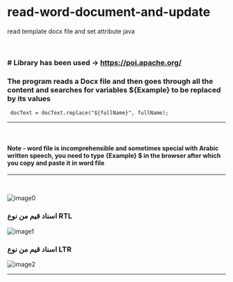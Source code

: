 # read-word-document-and-update
read template docx file and set attribute java


<br>

### # Library has been used -> https://poi.apache.org/
### The program reads a Docx file and then goes through all the content and searches for variables ${Example} to be replaced by its values 

```
 docText = docText.replace("${fullName}", fullName);
```
---


<br>

#### Note - word file is incomprehensible and sometimes special with Arabic written speech, you need to type {Example} $ in the browser after which you copy and paste it in word file

---

<br>

![image0](https://user-images.githubusercontent.com/70335592/174295332-3acedc42-a76b-4f43-a3fe-43be1fde4ff5.png)

### اسناد قيم من نوع RTL
![image1](https://user-images.githubusercontent.com/70335592/174295344-fe7dfa06-80a5-4f6c-8287-e854e2d050a7.png)

### اسناد قيم من نوع LTR
![image2](https://user-images.githubusercontent.com/70335592/174295360-4d0dbe27-b709-4c8f-b28d-aa09451c77a0.png)

---

<br>
